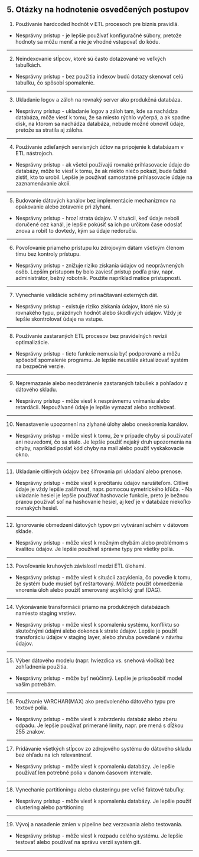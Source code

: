 ## 5. Otázky na hodnotenie osvedčených postupov

1. Používanie hardcoded hodnôt v ETL procesoch pre biznis pravidlá.

 - Nesprávny prístup - je lepšie používať konfiguračné súbory, pretože hodnoty sa môžu meniť a nie je vhodné vstupovať do kódu.

-------

2.  Neindexovanie stĺpcov, ktoré sú často dotazované vo veľkých tabuľkách.

 - Nesprávny prístup - bez použitia indexov budú dotazy skenovať celú tabuľku, čo spôsobí spomalenie.

-------

3. Ukladanie logov a záloh na rovnaký server ako produkčná databáza.

 - Nesprávny prístup - ukladanie logov a záloh tam, kde sa nachádza databáza, môže viesť k tomu, že sa miesto rýchlo vyčerpá, a ak spadne disk, na ktorom sa nachádza databáza, nebude možné obnoviť údaje, pretože sa stratila aj záloha.

-------

4. Používanie zdieľaných servisných účtov na pripojenie k databázam v ETL nástrojoch.

 - Nesprávny prístup - ak všetci používajú rovnaké prihlasovacie údaje do databázy, môže to viesť k tomu, že ak niekto niečo pokazí, bude ťažké zistiť, kto to urobil. Lepšie je používať samostatné prihlasovacie údaje na zaznamenávanie akcií.

-------

5. Budovanie dátových kanálov bez implementácie mechanizmov na opakovanie alebo zotavenie pri zlyhaní.

 - Nesprávny prístup - hrozí strata údajov. V situácii, keď údaje neboli doručené cez kanál, je lepšie pokúsiť sa ich po určitom čase odoslať znova a robiť to dovtedy, kým sa údaje nedoručia.

-------

6. Povoľovanie priameho prístupu ku zdrojovým dátam všetkým členom tímu bez kontroly prístupu.

 - Nesprávny prístup - znižuje riziko získania údajov od neoprávnených osôb. Lepším prístupom by bolo zaviesť prístup podľa práv, napr. administrátor, bežný robotník. Použite napríklad matice prístupnosti.

-------

7. Vynechanie validácie schémy pri načítavaní externých dát.

 - Nesprávny prístup - existuje riziko získania údajov, ktoré nie sú rovnakého typu, prázdnych hodnôt alebo škodlivých údajov. Vždy je lepšie skontrolovať údaje na vstupe.

-------

8. Používanie zastaraných ETL procesov bez pravidelných revízií optimalizácie.

 - Nesprávny prístup - tieto funkcie nemusia byť podporované a môžu spôsobiť spomalenie programu. Je lepšie neustále aktualizovať systém na bezpečné verzie.

-------

9. Nepremazanie alebo neodstránenie zastaraných tabuliek a pohľadov z dátového skladu.

 - Nesprávny prístup - môže viesť k nesprávnemu vnímaniu alebo retardácii. Nepoužívané údaje je lepšie vymazať alebo archivovať.

-------

10. Nenastavenie upozornení na zlyhané úlohy alebo oneskorenia kanálov.

 - Nesprávny prístup - môže viesť k tomu, že v prípade chyby si používateľ ani neuvedomí, čo sa stalo. Je lepšie použiť nejaký druh upozornenia na chyby, napríklad poslať kód chyby na mail alebo použiť vyskakovacie okno.

-------

11. Ukladanie citlivých údajov bez šifrovania pri ukladaní alebo prenose.

 - Nesprávny prístup - môže viesť k prečítaniu údajov narušiteľom. Citlivé údaje je vždy lepšie zašifrovať, napr. pomocou symetrického kľúča.  - Na ukladanie hesiel je lepšie používať hashovacie funkcie, preto je bežnou praxou používať soľ na hashovanie hesiel, aj keď je v databáze niekoľko rovnakých hesiel.

-------

12. Ignorovanie obmedzení dátových typov pri vytváraní schém v dátovom sklade.

 - Nesprávny prístup - môže viesť k možným chybám alebo problémom s kvalitou údajov. Je lepšie používať správne typy pre všetky polia.

-------

13. Povoľovanie kruhových závislostí medzi ETL úlohami.

 - Nesprávny prístup - môže viesť k situácii zacyklenia, čo povedie k tomu, že systém bude musieť byť reštartovaný. Môžete použiť obmedzenia vnorenia úloh alebo použiť smerovaný acyklický graf (DAG).

-------

14. Vykonávanie transformácií priamo na produkčných databázach namiesto staging vrstiev.

 - Nesprávny prístup - môže viesť k spomaleniu systému, konfliktu so skutočnými údajmi alebo dokonca k strate údajov. Lepšie je použiť transforáciu údajov v staging layer, alebo zhruba povedané v návrhu údajov.

-------

15. Výber dátového modelu (napr. hviezdica vs. snehová vločka) bez zohľadnenia použitia.

 - Nesprávny prístup - môže byť neúčinný. Lepšie je prispôsobiť model vašim potrebám.

-------

16. Používanie VARCHAR(MAX) ako predvoleného dátového typu pre textové polia.

 - Nesprávny prístup - môže viesť k zabrzdeniu databáz alebo zberu odpadu. Je lepšie používať primerané limity, napr. pre mená s dĺžkou 255 znakov.

-------

17. Pridávanie všetkých stĺpcov zo zdrojového systému do dátového skladu bez ohľadu na ich relevantnosť.

 - Nesprávny prístup - môže viesť k spomaleniu databázy. Je lepšie používať len potrebné polia v danom časovom intervale.

-------

18. Vynechanie partitioningu alebo clusteringu pre veľké faktové tabuľky.

 - Nesprávny prístup - môže viesť k spomaleniu databázy. Je lepšie použiť clustering alebo partitioning

-------

19. Vývoj a nasadenie zmien v pipeline bez verzovania alebo testovania.

 - Nesprávny prístup - môže viesť k rozpadu celého systému. Je lepšie testovať alebo používať na správu verzií systém git.

-------